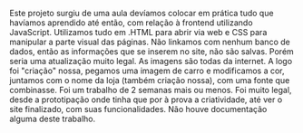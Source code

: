 Este projeto surgiu de uma aula devíamos colocar em prática tudo que havíamos aprendido até então, com relação à frontend utilizando JavaScript. 
Utilizamos tudo em .HTML para abrir via web e CSS para manipular a parte visual das páginas. 
Não linkamos com nenhum banco de dados, então as informações que se inserem no site, não são salvas. Porém seria uma atualização muito legal.
As imagens são todas da internet.
A logo foi "criação" nossa, pegamos uma imagem de carro e modificamos a cor, juntamos com o nome da loja (também criação nossa), com uma fonte que combinasse.
Foi um trabalho de 2 semanas mais ou menos. Foi muito legal, desde a prototipação onde tinha que por à prova a criatividade, até ver o site finalizado, com suas funcionalidades.
Não houve documentação alguma deste trabalho.
